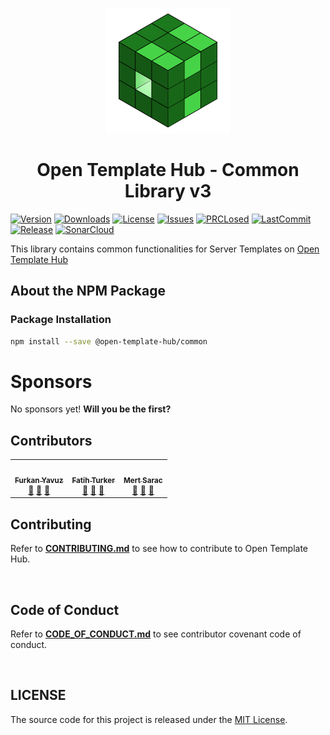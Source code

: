 <p align="center">
   <a href="https://opentemplatehub.com">
    <img src="https://raw.githubusercontent.com/open-template-hub/open-template-hub.github.io/master/assets/logo/brand-logo.png" alt="Logo" width=200>
  </a>
</p>

<h1 align="center">
Open Template Hub - Common Library v3
</h1>

[![Version](https://img.shields.io/npm/v/@open-template-hub/common?color=CB3837&style=for-the-badge&logo=npm)](https://www.npmjs.com/package/@open-template-hub/common)
[![Downloads](https://img.shields.io/npm/dt/@open-template-hub/common?color=CB3837&logo=npm&style=for-the-badge)](https://www.npmjs.com/package/@open-template-hub/common)
[![License](https://img.shields.io/github/license/open-template-hub/common?color=43b043&style=for-the-badge)](LICENSE)
[![Issues](https://img.shields.io/github/issues/open-template-hub/common?color=43b043&style=for-the-badge)](https://github.com/open-template-hub/common/issues)
[![PRCLosed](https://img.shields.io/github/issues-pr-closed-raw/open-template-hub/common?color=43b043&style=for-the-badge)](https://github.com/open-template-hub/common/pulls?q=is%3Apr+is%3Aclosed)
[![LastCommit](https://img.shields.io/github/last-commit/open-template-hub/common?color=43b043&style=for-the-badge)](https://github.com/open-template-hub/common/commits/master)
[![Release](https://img.shields.io/github/release/open-template-hub/common?include_prereleases&color=43b043&style=for-the-badge)](https://github.com/open-template-hub/common/releases)
[![SonarCloud](https://img.shields.io/sonar/quality_gate/open-template-hub_common?server=https%3A%2F%2Fsonarcloud.io&label=Sonar%20Cloud&style=for-the-badge&logo=sonarcloud)](https://sonarcloud.io/dashboard?id=open-template-hub_common)

This library contains common functionalities for Server Templates on [Open Template Hub](https://github.com/open-template-hub)

## About the NPM Package

### Package Installation

```sh
npm install --save @open-template-hub/common
```

# Sponsors

No sponsors yet! **Will you be the first?**

## Contributors

<!-- ALL-CONTRIBUTORS-LIST:START - Do not remove or modify this section -->
<!-- prettier-ignore-start -->
<!-- markdownlint-disable -->
<table>
  <tr>
    <td align="center"><a href="https://github.com/furknyavuz"><img src="https://avatars0.githubusercontent.com/u/2248168?s=460&u=435ef6ade0785a7a135ce56cae751fb3ade1d126&v=4" width="100px;" alt=""/><br /><sub><b>Furkan Yavuz</b></sub></a><br /><a href="https://github.com/open-template-hub/common/issues/created_by/furknyavuz" title="Answering Questions">💬</a> <a href="https://github.com/open-template-hub/common/commits?author=furknyavuz" title="Documentation">📖</a> <a href="https://github.com/open-template-hub/common/pulls?q=is%3Apr+reviewed-by%3Afurknyavuz" title="Reviewed Pull Requests">👀</a></td>
    <td align="center"><a href="https://github.com/fatihturker"><img src="https://avatars1.githubusercontent.com/u/2202179?s=460&u=261b1129e7106c067783cb022ab9999aad833bdc&v=4" width="100px;" alt=""/><br /><sub><b>Fatih Turker</b></sub></a><br /><a href="https://github.com/open-template-hub/common/issues/created_by/fatihturker" title="Answering Questions">💬</a> <a href="https://github.com/open-template-hub/common/commits?author=fatihturker" title="Documentation">📖</a> <a href="https://github.com/open-template-hub/common/pulls?q=is%3Apr+reviewed-by%3Afatihturker" title="Reviewed Pull Requests">👀</a></td>
    <td align="center"><a href="https://github.com/mertlsarac"><img src="https://avatars1.githubusercontent.com/u/38442589?s=400&u=aa3cda11724fc297a0bfa6beb35c9be81687cf3c&v=4" width="100px;" alt=""/><br /><sub><b>Mert Sarac</b></sub></a><br /><a href="https://github.com/open-template-hub/common/issues/created_by/mertlsarac" title="Answering Questions">💬</a> <a href="https://github.com/open-template-hub/common/commits?author=mertlsarac" title="Documentation">📖</a> <a href="https://github.com/open-template-hub/common/pulls?q=is%3Apr+reviewed-by%3Amertlsarac" title="Reviewed Pull Requests">👀</a></td>
  </tr>
</table>

<!-- markdownlint-enable -->
<!-- prettier-ignore-end -->

<!-- ALL-CONTRIBUTORS-LIST:END -->

## Contributing

Refer to **[CONTRIBUTING.md](https://github.com/open-template-hub/.github/blob/master/docs/CONTRIBUTING.md)** to see how to contribute to Open Template Hub.

<br/>

## Code of Conduct

Refer to **[CODE_OF_CONDUCT.md](https://github.com/open-template-hub/.github/blob/master/docs/CODE_OF_CONDUCT.md)** to see contributor covenant code of conduct.

<br/>

## LICENSE

The source code for this project is released under the [MIT License](LICENSE).

